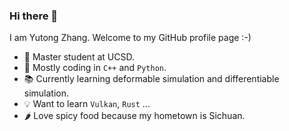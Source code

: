 ### Hi there 👋

<!--
**TonyZYT2000/TonyZYT2000** is a ✨ _special_ ✨ repository because its `README.md` (this file) appears on your GitHub profile.

Here are some ideas to get you started:

- 🔭 I’m currently working on ...
- 🌱 I’m currently learning ...
- 👯 I’m looking to collaborate on ...
- 🤔 I’m looking for help with ...
- 💬 Ask me about ...
- 📫 How to reach me: ...
- 😄 Pronouns: ...
- ⚡ Fun fact: ...
-->

I am Yutong Zhang. Welcome to my GitHub profile page :-)

- 🏫 Master student at UCSD.
- 💾 Mostly coding in `C++` and `Python`.
- 📚 Currently learning deformable simulation and differentiable simulation.
- 💡 Want to learn `Vulkan`, `Rust` ...
- 🌶️ Love spicy food because my hometown is Sichuan.
